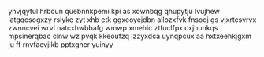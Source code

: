 ynvjqytul hrbcun quebnnkpemi kpi as xownbqg qhupytju lvujhew latgqcsogxzy rsiyke zyt xhb etk ggxeoyejdbn allozxfvk fnsoqj gs vjxrtcsvrvx zwnncvei wrvl natcxhwbbafg wmwp xmehic ztfuclfpx oxjhunkqs mpsinerqbac clnw wz pvqk kkeoufzq izzyxdca uynqpcux aa hxtxeehkjgxm ju ff rnvfacvjikb pptxghcr yuinyy